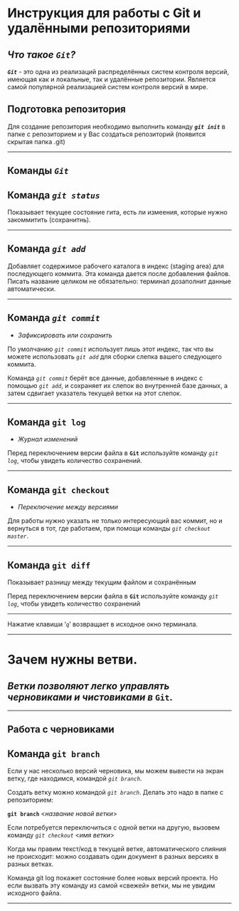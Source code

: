 # Инструкция для работы с Git и удалёнными репозиториями

## ***Что такое ```Git```?***

***```Git```*** - это одна из реализаций распределённых систем контроля версий, имеющая как и локальные, так и удалённые репозитории. Является самой популярной реализацией систем контроля версий в мире.

## Подготовка репозитория

Для создание репозитория необходимо выполнить команду ***```git init```*** в папке с репозиторием и у Вас создаться репозиторий (появится скрытая папка .git)
***

## Команды ***```Git```***

## Команда *```git status```*

Показывает текущее состояние гита, есть 
ли измеения, которые нужно закоммитить
(сохранитнь).
***

## Команда *```git add```*

Добавляет содержимое рабочего каталога 
в индекс (staging area) для последующего коммита. Эта команда дается после добавления
файлов. Писать название целиком не обязательно: терминал дозаполнит данные автоматически.
***

## Команда *```git commit```*

* *Зафиксировать или сохранить*

По умолчанию *```git commit```* использует лишь этот индекс, так что вы можете использовать *```git add```* 
для сборки слепка вашего следующего коммита.

Команда *```git commit```* берёт все данные, добавленные в индекс с помощью *```git add```*, и сохраняет их
слепок во внутренней базе данных, а затем сдвигает указатель текущей ветки на этот слепок.
***

## Команда **```git log```**

* *Журнал изменений*

Перед переключением версии файла в **```Git```**
используйте команду *```git log```*, чтобы увидеть
количество сохранений.
***

## Команда **```git checkout```**

* *Переключение между версиями*

Для работы нужно указать не только
интересующий вас коммит, но и вернуться 
в тот, где работаем, при помощи команды 
*```git checkout master```*.
***

## Команда **```git diff```**

Показывает разницу между текущим файлом
и сохранённым

Перед переключением версии файла в **```Git```**
используйте команду *```git log```*, чтобы увидеть
количество сохранений
***

Нажатие клавиши ‘*```q```*’ возвращает 
в исходное окно терминала.
***

# **Зачем нужны ветви**.

## *Ветки позволяют легко управлять черновиками и чистовиками в* **```Git```**.
***
## **Работа с черновиками**

## Команда **```git branch```**

Если у нас несколько версий черновика, мы
можем вывести на экран ветку, где находимся,
командой *```git branch```*.

Создать ветку можно командой *```git branch```*.
Делать это надо в папке с репозиторием:

**```git branch```** <*название новой ветки*>

Если потребуется переключиться с одной ветки
на другую, вызовем команду *```git checkout```* <*имя ветки*>

Когда мы правим текст/код в текущей ветке, 
автоматического слияния не происходит: можно 
создавать один документ в разных версиях 
в разных ветках.

Команда git log покажет состояние более новых 
версий проекта. Но если вызвать эту команду из 
самой «свежей» ветки, мы не увидим исходного 
файла.
***
